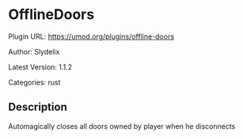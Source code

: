 # OfflineDoors

Plugin URL: https://umod.org/plugins/offline-doors

Author: Slydelix

Latest Version: 1.1.2

Categories: rust

## Description

Automagically closes all doors owned by player when he disconnects
